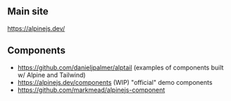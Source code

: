 ## Main site
https://alpinejs.dev/


## Components
- https://github.com/danieljpalmer/alptail (examples of components built w/ Alpine and Tailwind)
- https://alpinejs.dev/components (WIP) "official" demo components
- https://github.com/markmead/alpinejs-component